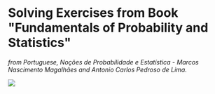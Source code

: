 # Solving Exercises from Book "Fundamentals of Probability and Statistics"

*from Portuguese, Noções de Probabilidade e Estatística - Marcos Nascimento Magalhães and Antonio Carlos Pedroso de Lima.*

![](https://m.media-amazon.com/images/I/31flBehUXkL._SY445_SX342_.jpg)
